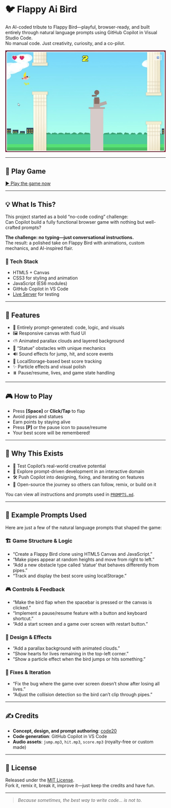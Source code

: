 # 🐦 Flappy Ai Bird

An AI-coded tribute to Flappy Bird—playful, browser-ready, and built entirely through natural language prompts using GitHub Copilot in Visual Studio Code.  
No manual code. Just creativity, curiosity, and a co-pilot.

![Gameplay Preview](assets/screenshot.jpg)

---

## 📸 Play Game

[▶️ Play the game now](https://code20.github.io/flappy-ai-bird/)

---

## 💡 What Is This?

This project started as a bold “no-code coding” challenge:  
Can Copilot build a fully functional browser game with nothing but well-crafted prompts?

**The challenge: no typing—just conversational instructions.**  
The result: a polished take on Flappy Bird with animations, custom mechanics, and AI-inspired flair.

### 🔧 Tech Stack

- HTML5 + Canvas
- CSS3 for styling and animation
- JavaScript (ES6 modules)
- GitHub Copilot in VS Code
- [Live Server](https://marketplace.visualstudio.com/items?itemName=ritwickdey.LiveServer) for testing

---

## 🚀 Features

- 🔁 Entirely prompt-generated: code, logic, and visuals
- 🖼️ Responsive canvas with fluid UI
- ⛅ Animated parallax clouds and layered background
- 🤖 “Statue” obstacles with unique mechanics
- 🔊 Sound effects for jump, hit, and score events
- 💾 LocalStorage-based best score tracking
- ✨ Particle effects and visual polish
- ⏸️ Pause/resume, lives, and game state handling

---

## 🎮 How to Play

- Press **[Space]** or **Click/Tap** to flap
- Avoid pipes and statues
- Earn points by staying alive
- Press **[P]** or the pause icon to pause/resume
- Your best score will be remembered!

---

## 🧪 Why This Exists

- 🧠 Test Copilot’s real-world creative potential
- 🎨 Explore prompt-driven development in an interactive domain
- 🛠️ Push Copilot into designing, fixing, and iterating on features
- 📖 Open-source the journey so others can follow, remix, or build on it

You can view all instructions and prompts used in [`PROMPTS.md`](PROMPTS.md).

---

## 💬 Example Prompts Used

Here are just a few of the natural language prompts that shaped the game:

### 🏗️ Game Structure & Logic
- “Create a Flappy Bird clone using HTML5 Canvas and JavaScript.”
- “Make pipes appear at random heights and move from right to left.”
- “Add a new obstacle type called ‘statue’ that behaves differently from pipes.”
- “Track and display the best score using localStorage.”

### 🎮 Controls & Feedback
- “Make the bird flap when the spacebar is pressed or the canvas is clicked.”
- “Implement a pause/resume feature with a button and keyboard shortcut.”
- “Add a start screen and a game over screen with restart button.”

### 🎨 Design & Effects
- “Add a parallax background with animated clouds.”
- “Show hearts for lives remaining in the top-left corner.”
- “Show a particle effect when the bird jumps or hits something.”

### 🐞 Fixes & Iteration
- “Fix the bug where the game over screen doesn’t show after losing all lives.”
- “Adjust the collision detection so the bird can’t clip through pipes.”

---

## ✍️ Credits

- **Concept, design, and prompt authoring**: [code20](https://github.com/code20)  
- **Code generation**: GitHub Copilot in VS Code  
- **Audio assets**: `jump.mp3`, `hit.mp3`, `score.mp3` (royalty-free or custom made)

---

## 📜 License

Released under the [MIT License](LICENSE).  
Fork it, remix it, break it, improve it—just keep the credits and have fun.

---

> *Because sometimes, the best way to write code… is not to.*
